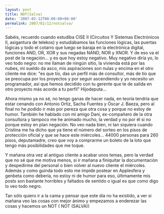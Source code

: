 ```yaml
---
layout: post
title: NOT(Salva)
date: '2007-02-12T00:00:00+00:00'
permalink: 2007/02/12/notsalva/
---
```

Sabéis, recuerdo cuando estudiba CISE II (Circuitos Y Sistemas Electrónicos II, asigantura de telekos) y estudiábamos las funciones lógicas, las puertas lógicas y todo el cotarro que luego se baraja en la electrónica digital, funciones AND, OR,  XOR y sus negadas NAND, NOR y XNOR. Y de eso va el post de la negación... y es que hoy estoy negativo. Muy negativo diría yo, lo veo todo negro: no me llaman de ningún sitio, la vivienda está por las nubes, mi sueldo da asco, mis aspiraciones son nulas y encima en el otro cliente me dice: "es que tío, das un perfil más de consultor, más de tío que se preocupa por los proyectos y por seguir ascendiendo y yo necesito un programador, así que hemos decidido con tu gerente que te de salida en otro proyecto más acorde a tu perfil" Hijodeputa... 

Ahora mismo ya no sé, no tengo ganas de hacer nada, en teoría tendría que estar cenando con Antonio Ortiz, Sacha Fuentes y Óscar J. Baeza, pero al final no he podido ir más por pereza que otra cosa y porque no estoy de humor. También he hablado con mi amigo Dani, ex-compañero de la otra consultora y tampoco me he animado mucho, la verdad y no por él si no porque estoy en plan negación. No veo nada bien, ni tan siquiera cuando Cristina me ha dicho que ya tiene el número del sorteo en los pisos de protección oficial y que se hace este miércoles... 44000 personas para 260 pisos, deputamadre, creo que voy a comprarme un boleto de la loto que tengo más posibilidades que me toque.

Y mañana otra vez al antiguo cliente a acabar unos temas, pero la verdad que no sé que me motiva menos, si ir mañana a finiquitar la documentación y despedirme del personal o bien volver al nuevo cliente el miércoles. Además y como guinda todo esto me impide postear en Applesfera y genbeta como debería, no estoy ni de humor para eso, últimamente mis posts son bastante horribles y faltados de sentido o igual es que como digo lo veo todo negro.

Tan sólo quiero ir a la cama y pensar que este día no ha existido, a ver si mañana veo las cosas con mejor ánimo y empezamos a enderezar las cosas y hacemos un
 NOT ( NOT (SALVA))

